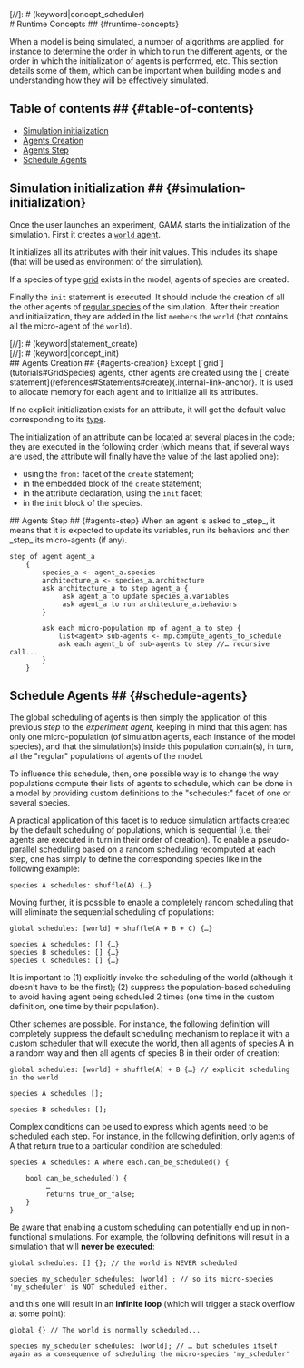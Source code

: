 [//]: # (startConcept|runtime_and_schedulers)
<section class='concept-graph' markdown='1' id ='concept_39_0_27_runtime-and-schedulers'>
[//]: # (keyword|concept_scheduler)
<div class='gama-keyword-style' id ='39_0_96_concept-scheduler'></div>
# Runtime Concepts ## {#runtime-concepts}

When a model is being simulated, a number of algorithms are applied, for instance to determine the order in which to run the different agents, or the order in which the initialization of agents is performed, etc. This section details some of them, which can be important when building models and understanding how they will be effectively simulated.


## Table of contents  ## {#table-of-contents}

* [Simulation initialization](tutorials#simulation-initialization)
* [Agents Creation](tutorials#agents-creation)
* [Agents Step](tutorials#agents-step)
* [Schedule Agents](tutorials#schedule-agents)


## Simulation initialization ## {#simulation-initialization}
Once the user launches an experiment, GAMA starts the initialization of the simulation.
First it creates a [`world` agent](tutorials#GlobalSpecies).

It initializes all its attributes with their init values. This includes its shape (that will be used as environment of the simulation).

If a species of type [grid](tutorials#GridSpecies) exists in the model, agents of species are created.

Finally the `init` statement is executed. It should include the creation of all the other agents of [regular species](tutorials#RegularSpecies) of the simulation. After their creation and initialization, they are added in the list `members` the `world` (that contains all the micro-agent of the `world`).

[//]: # (keyword|concept_optimization)
<div class='gama-keyword-style' id ='39_1_81_concept-optimization'></div>
[//]: # (keyword|statement_create)
<div class='gama-keyword-style' id ='39_2_576_statement-create'></div>
[//]: # (keyword|concept_init)
<div class='gama-keyword-style' id ='39_3_59_concept-init'></div>
## Agents Creation ## {#agents-creation}
Except [`grid`](tutorials#GridSpecies) agents, other agents are created using the [`create` statement](references#Statements#create){.internal-link-anchor}. It is used to allocate memory for each agent and to initialize all its attributes.

If no explicit initialization exists for an attribute, it will get the default value corresponding to its [type](references#DataTypes).

The initialization of an attribute can be located at several places in the code; they are executed in the following order (which means that, if several ways are used, the attribute will finally have the value of the last applied one):
* using the `from:` facet of the `create` statement;
* in the embedded block of the `create` statement;
* in the attribute declaration, using the `init` facet;
* in the `init` block of the species.

[//]: # (keyword|concept_cycle)
<div class='gama-keyword-style' id ='39_4_27_concept-cycle'></div>
## Agents Step ## {#agents-step}
When an agent is asked to _step_, it means that it is expected to update its variables, run its behaviors and then _step_ its micro-agents (if any).

```
step of agent agent_a
    {
        species_a <- agent_a.species
        architecture_a <- species_a.architecture
        ask architecture_a to step agent_a {
             ask agent_a to update species_a.variables
             ask agent_a to run architecture_a.behaviors
        }

        ask each micro-population mp of agent_a to step {
            list<agent> sub-agents <- mp.compute_agents_to_schedule
            ask each agent_b of sub-agents to step //… recursive call...
        }
    }

```

## Schedule Agents ## {#schedule-agents}

The global scheduling of agents is then simply the application of this previous _step_ to the _experiment agent_, keeping in mind that this agent has only one micro-population (of simulation agents, each instance of the model species), and that the simulation(s) inside this population contain(s), in turn, all the "regular" populations of agents of the model.

To influence this schedule, then, one possible way is to change the way populations compute their lists of agents to schedule, which can be done in a model by providing custom definitions to the "schedules:" facet of one or several species.

[//]: # (keyword|concept_random)
<div class='gama-keyword-style' id ='39_5_89_concept-random'></div>
A practical application of this facet is to reduce simulation artifacts created by the default scheduling of populations, which is sequential (i.e. their agents are executed in turn in their order of creation). To enable a pseudo-parallel scheduling based on a random scheduling recomputed at each step, one has simply to define the corresponding species like in the following example:

```
species A schedules: shuffle(A) {…}
```

Moving further, it is possible to enable a completely random scheduling that will eliminate the sequential scheduling of populations:

```
global schedules: [world] + shuffle(A + B + C) {…}

species A schedules: [] {…}
species B schedules: [] {…}
species C schedules: [] {…}
```

It is important to (1) explicitly invoke the scheduling of the world (although it doesn't have to be the first); (2) suppress the population-based scheduling to avoid having agent being scheduled 2 times (one time in the custom definition, one time by their population).

Other schemes are possible. For instance, the following definition will completely suppress the default scheduling mechanism to replace it with a custom scheduler that will execute the world, then all agents of species A in a random way and then all agents of species B in their order of creation:

```
global schedules: [world] + shuffle(A) + B {…} // explicit scheduling in the world

species A schedules [];

species B schedules: [];

```

Complex conditions can be used to express which agents need to be scheduled each step. For instance, in the following definition, only agents of A that return true to a particular condition are scheduled:

```
species A schedules: A where each.can_be_scheduled() {

    bool can_be_scheduled() {
         …
         returns true_or_false;
    }
}
```

Be aware that enabling a custom scheduling can potentially end up in non-functional simulations. For example, the following definitions will result in a simulation that will **never be executed**:

```
global schedules: [] {}; // the world is NEVER scheduled
 
species my_scheduler schedules: [world] ; // so its micro-species 'my_scheduler' is NOT scheduled either. 
```

and this one will result in an **infinite loop** (which will trigger a stack overflow at some point):

```
global {} // The world is normally scheduled...

species my_scheduler schedules: [world]; // … but schedules itself again as a consequence of scheduling the micro-species 'my_scheduler'
```
[//]: # (endConcept|runtime_and_schedulers)
</section>